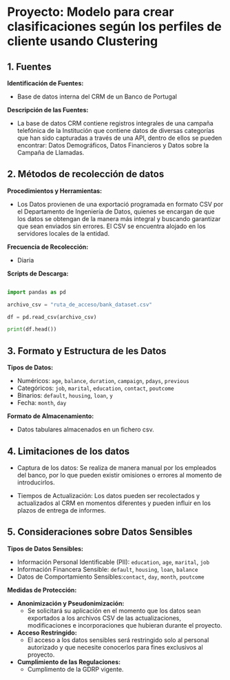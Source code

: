# Proyecto: Modelo para crear clasificaciones según los perfiles de cliente usando Clustering
## 1. Fuentes

**Identificación de Fuentes:**
- Base de datos interna del CRM de un Banco de Portugal

**Descripción de las Fuentes:**
- La base de datos CRM contiene registros integrales de una campaña telefónica de la Institución que contiene datos de diversas categorías que han sido capturadas a través de una API, dentro de ellos se pueden encontrar: Datos Demográficos, Datos Financieros y Datos sobre la Campaña de Llamadas.
  
## 2. Métodos de recolección de datos

**Procedimientos y Herramientas:**
- Los Datos provienen de una exportació programada en formato CSV por el Departamento de Ingeniería de Datos, quienes se encargan de que los datos se obtengan de la manera más integral y buscando garantizar que sean enviados sin errores. El CSV se encuentra alojado en los servidores locales de la entidad.

**Frecuencia de Recolección:**
- Diaria
  
**Scripts de Descarga:**

```python

import pandas as pd

archivo_csv = "ruta_de_acceso/bank_dataset.csv"

df = pd.read_csv(archivo_csv)

print(df.head())

```

## 3. Formato y Estructura de les Datos

**Tipos de Datos:**
- Numéricos: `age`, `balance`, `duration`, `campaign`, `pdays`, `previous`
- Categóricos: `job`, `marital`, `education`, `contact`, `poutcome`
- Binarios: `default`, `housing`, `loan`, `y`
- Fecha: `month`, `day`

**Formato de Almacenamiento:**
- Datos tabulares almacenados en un fichero csv.

## 4. Limitaciones de los datos

- Captura de los datos: Se realiza de manera manual por los empleados del banco, por lo que pueden existir omisiones o errores al momento de introducirlos.

- Tiempos de Actualización: Los datos pueden ser recolectados y actualizados al CRM en momentos diferentes y pueden influir en los plazos de entrega de informes.

## 5. Consideraciones sobre Datos Sensibles

**Tipos de Datos Sensibles:**
- Información Personal Identificable (PII): `education`, `age`, `marital`, `job`
- Información Financera Sensible: `default`, `housing`, `loan`, `balance`
- Datos de Comportamiento Sensibles:`contact`, `day`, `month`, `poutcome`

**Medidas de Protección:**
- **Anonimización y Pseudonimización:**
  - Se solicitará su aplicación en el momento que los datos sean exportados a los archivos CSV de las actualizaciones, modificaciones e incorporaciones que hubieran durante el proyecto.
- **Acceso Restringido:**
  - El acceso a los datos sensibles será restringido solo al personal autorizado y que necesite conocerlos para fines exclusivos al proyecto.
- **Cumplimiento de las Regulaciones:**
  - Cumplimento de la GDRP vigente.
